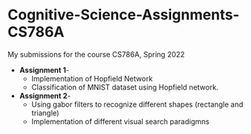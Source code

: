 # Cognitive-Science-Assignments-CS786A

My submissions for the course CS786A, Spring 2022

- **Assignment 1**- 
  - Implementation of Hopfield Network 
  - Classification of MNIST dataset using Hopfield network.
- **Assignment 2**- 
  - Using gabor filters to recognize different shapes (rectangle and triangle)
  - Implementation of different visual search paradigmns
